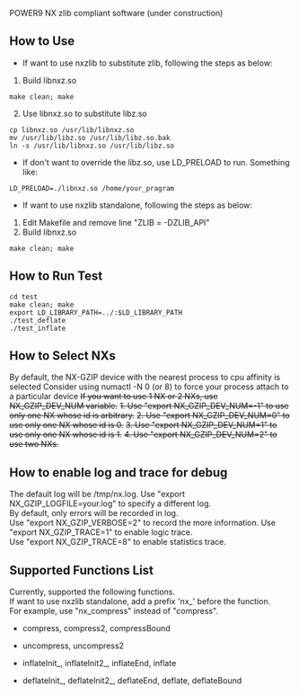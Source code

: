 POWER9 NX zlib compliant software (under construction)

## How to Use
- If want to use nxzlib to substitute zlib, following the steps as below:    
1. Build libnxz.so
```
make clean; make
```
2. Use libnxz.so to substitute libz.so    
```
cp libnxz.so /usr/lib/libnxz.so
mv /usr/lib/libz.so /usr/lib/libz.so.bak
ln -s /usr/lib/libnxz.so /usr/lib/libz.so
```
- If don't want to override the libz.so, use LD_PRELOAD to run. Something like:    
```
LD_PRELOAD=./libnxz.so /home/your_pragram
```
    
- If want to use nxzlib standalone, following the steps as below:
1. Edit Makefile and remove line "ZLIB = -DZLIB_API"
2. Build libnxz.so
```
make clean; make
```

## How to Run Test
```
cd test
make clean; make
export LD_LIBRARY_PATH=../:$LD_LIBRARY_PATH
./test_deflate
./test_inflate
```
## How to Select NXs
By default, the NX-GZIP device with the nearest process to cpu affinity is selected
Consider using numactl -N 0 (or 8) to force your process attach to a particular device
~~If you want to use 1 NX or 2 NXs, use NX_GZIP_DEV_NUM variable.~~
~~1. Use "export NX_GZIP_DEV_NUM=-1" to use only one NX whose id is arbitrary.~~
~~2. Use "export NX_GZIP_DEV_NUM=0" to use only one NX whose id is 0.~~
~~3. Use "export NX_GZIP_DEV_NUM=1" to use only one NX whose id is 1.~~
~~4. Use "export NX_GZIP_DEV_NUM=2" to use two NXs.~~

## How to enable log and trace for debug
The default log will be /tmp/nx.log. Use "export NX_GZIP_LOGFILE=your.log" to specify a different log.  
By default, only errors will be recorded in log.  
Use "export NX_GZIP_VERBOSE=2" to record the more information.
Use "export NX_GZIP_TRACE=1" to enable logic trace.  
Use "export NX_GZIP_TRACE=8" to enable statistics trace.  

## Supported Functions List
Currently, supported the following functions.  
If want to use nxzlib standalone, add a prefix 'nx_' before the function.  
For example, use "nx_compress" instead of "compress".    

- compress, compress2, compressBound
- uncompress, uncompress2
     
- inflateInit_, inflateInit2_, inflateEnd, inflate
    
- deflateInit_, deflateInit2_, deflateEnd, deflate, deflateBound

